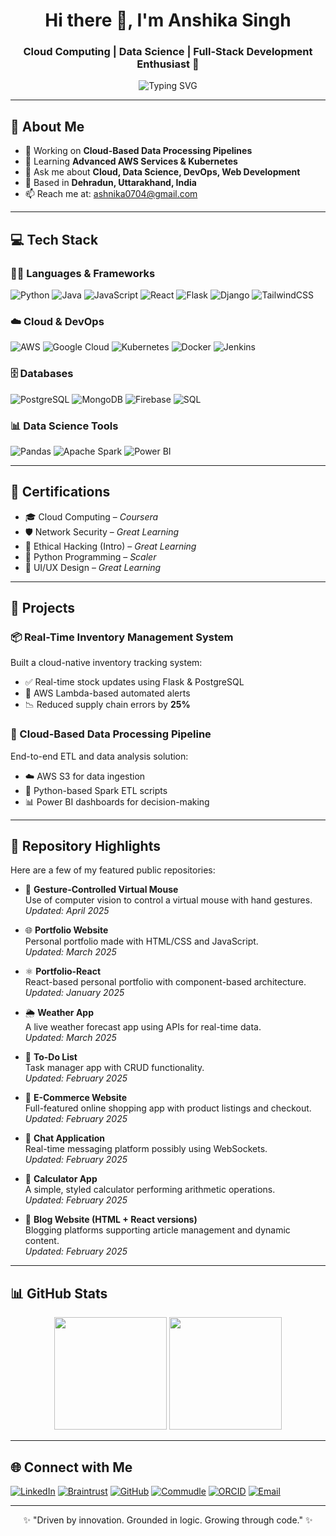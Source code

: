 <h1 align="center">Hi there 👋, I'm Anshika Singh</h1>
<h3 align="center">Cloud Computing | Data Science | Full-Stack Development Enthusiast 🚀</h3>

<p align="center">
  <img src="https://readme-typing-svg.herokuapp.com?font=Fira+Code&weight=500&size=24&duration=3000&pause=1000&color=0EF7FF&width=600&height=45&lines=Cloud+Engineer+%7C+Data+Scientist+%7C+Full-Stack+Developer;Building+Cloud-Based+Pipelines;Data+Driven+Problem+Solver..." alt="Typing SVG" />
</p>

---

## 🌟 About Me

- 🔭 Working on **Cloud-Based Data Processing Pipelines**
- 🌱 Learning **Advanced AWS Services & Kubernetes**
- 💬 Ask me about **Cloud, Data Science, DevOps, Web Development**
- 📍 Based in **Dehradun, Uttarakhand, India**
- 📫 Reach me at: [ashnika0704@gmail.com](mailto:ashnika0704@gmail.com)

---

## 💻 Tech Stack

### 🧑‍💻 Languages & Frameworks  
![Python](https://img.shields.io/badge/Python-3670A0?style=for-the-badge&logo=python&logoColor=white)
![Java](https://img.shields.io/badge/Java-ED8B00?style=for-the-badge&logo=openjdk&logoColor=white)
![JavaScript](https://img.shields.io/badge/JavaScript-F7DF1E?style=for-the-badge&logo=javascript&logoColor=black)
![React](https://img.shields.io/badge/React-61DAFB?style=for-the-badge&logo=react&logoColor=black)
![Flask](https://img.shields.io/badge/Flask-black?style=for-the-badge&logo=flask&logoColor=white)
![Django](https://img.shields.io/badge/Django-092E20?style=for-the-badge&logo=django&logoColor=white)
![TailwindCSS](https://img.shields.io/badge/TailwindCSS-38B2AC?style=for-the-badge&logo=tailwind-css&logoColor=white)

### ☁️ Cloud & DevOps  
![AWS](https://img.shields.io/badge/AWS-FF9900?style=for-the-badge&logo=amazon-aws&logoColor=white)
![Google Cloud](https://img.shields.io/badge/GCP-4285F4?style=for-the-badge&logo=google-cloud&logoColor=white)
![Kubernetes](https://img.shields.io/badge/Kubernetes-326CE5?style=for-the-badge&logo=kubernetes&logoColor=white)
![Docker](https://img.shields.io/badge/Docker-2496ED?style=for-the-badge&logo=docker&logoColor=white)
![Jenkins](https://img.shields.io/badge/Jenkins-D24939?style=for-the-badge&logo=jenkins&logoColor=white)

### 🗄️ Databases  
![PostgreSQL](https://img.shields.io/badge/PostgreSQL-336791?style=for-the-badge&logo=postgresql&logoColor=white)
![MongoDB](https://img.shields.io/badge/MongoDB-47A248?style=for-the-badge&logo=mongodb&logoColor=white)
![Firebase](https://img.shields.io/badge/Firebase-FFCA28?style=for-the-badge&logo=firebase&logoColor=black)
![SQL](https://img.shields.io/badge/SQL-4479A1?style=for-the-badge&logo=sqlite&logoColor=white)

### 📊 Data Science Tools  
![Pandas](https://img.shields.io/badge/Pandas-150458?style=for-the-badge&logo=pandas&logoColor=white)
![Apache Spark](https://img.shields.io/badge/Apache%20Spark-E25A1C?style=for-the-badge&logo=apachespark&logoColor=white)
![Power BI](https://img.shields.io/badge/PowerBI-F2C811?style=for-the-badge&logo=powerbi&logoColor=black)

---

## 🏅 Certifications

- 🎓 Cloud Computing – *Coursera*
- 🛡️ Network Security – *Great Learning*
- 🧠 Ethical Hacking (Intro) – *Great Learning*
- 🐍 Python Programming – *Scaler*
- 🎨 UI/UX Design – *Great Learning*

---

## 🚀 Projects

### 📦 Real-Time Inventory Management System  
Built a cloud-native inventory tracking system:
- ✅ Real-time stock updates using Flask & PostgreSQL  
- 🔔 AWS Lambda-based automated alerts  
- 📉 Reduced supply chain errors by **25%**

### 🔄 Cloud-Based Data Processing Pipeline  
End-to-end ETL and data analysis solution:
- ☁️ AWS S3 for data ingestion  
- 🐍 Python-based Spark ETL scripts  
- 📊 Power BI dashboards for decision-making  

---

## 📁 Repository Highlights

Here are a few of my featured public repositories:

- 🔮 **Gesture-Controlled Virtual Mouse**  
  Use of computer vision to control a virtual mouse with hand gestures.  
  *Updated: April 2025*

- 🌐 **Portfolio Website**  
  Personal portfolio made with HTML/CSS and JavaScript.  
  *Updated: March 2025*

- ⚛️ **Portfolio-React**  
  React-based personal portfolio with component-based architecture.  
  *Updated: January 2025*

- 🌦️ **Weather App**  
  A live weather forecast app using APIs for real-time data.  
  *Updated: March 2025*

- 📝 **To-Do List**  
  Task manager app with CRUD functionality.  
  *Updated: February 2025*

- 🛒 **E-Commerce Website**  
  Full-featured online shopping app with product listings and checkout.  
  *Updated: February 2025*

- 💬 **Chat Application**  
  Real-time messaging platform possibly using WebSockets.  
  *Updated: February 2025*

- 🧮 **Calculator App**  
  A simple, styled calculator performing arithmetic operations.  
  *Updated: February 2025*

- 📰 **Blog Website (HTML + React versions)**  
  Blogging platforms supporting article management and dynamic content.  
  *Updated: February 2025*

---

## 📊 GitHub Stats

<p align="center">
  <img src="https://github-readme-stats.vercel.app/api?username=anhsika0704&show_icons=true&theme=radical" height="180px"/>
  <img src="https://github-readme-stats.vercel.app/api/top-langs/?username=anhsika0704&layout=compact&theme=radical" height="180px"/>
</p>

---

## 🌐 Connect with Me

[![LinkedIn](https://img.shields.io/badge/LinkedIn-Anshika-blue?logo=linkedin)](https://www.linkedin.com/in/anshika-singh-phonix1411/)
[![Braintrust](https://img.shields.io/badge/Braintrust-Profile-orange?logo=braintrust)](https://app.usebraintrust.com/talent/1638066/)
[![GitHub](https://img.shields.io/badge/GitHub-anhsika0704-black?logo=github)](https://github.com/anhsika0704)
[![Commudle](https://img.shields.io/badge/Commudle-Anshika07-blueviolet?logo=commudle)](https://www.commudle.com/users/Anshika07)
[![ORCID](https://img.shields.io/badge/ORCID-0009--0001--6127--2953-green?logo=orcid)](https://orcid.org/0009-0001-6127-2953)
[![Email](https://img.shields.io/badge/Email-ashnika0704@gmail.com-red?logo=gmail)](mailto:ashnika0704@gmail.com)

---

<p align="center">✨ "Driven by innovation. Grounded in logic. Growing through code." ✨</p>

